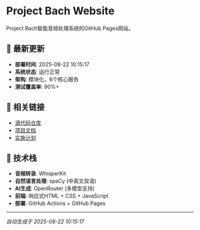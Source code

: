 # Project Bach Website

Project Bach智能音频处理系统的GitHub Pages网站。

## 🌟 最新更新

- **部署时间**: 2025-08-22 10:15:17
- **系统状态**: 运行正常
- **架构**: 模块化，6个核心服务
- **测试覆盖率**: 90%+

## 🔗 相关链接

- [源代码仓库](https://github.com/sleepycat233/Project_Bach)
- [项目文档](https://github.com/sleepycat233/Project_Bach/blob/main/CLAUDE.md)
- [实施计划](https://github.com/sleepycat233/Project_Bach/blob/main/doc/implementation_plan.md)

## 🚀 技术栈

- **音频转录**: WhisperKit
- **自然语言处理**: spaCy (中英文双语)
- **AI生成**: OpenRouter (多模型支持)
- **前端**: 响应式HTML + CSS + JavaScript
- **部署**: GitHub Actions + GitHub Pages

---
*自动生成于 2025-08-22 10:15:17*
